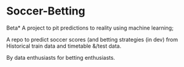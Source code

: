# Soccer-Betting
Beta* 
A project to pit predictions to reality using machine learning; 

A repo to predict soccer scores (and betting strategies (in dev) from Historical train data and timetable &/test data. 

By data enthusiasts for betting enthusiasts.

